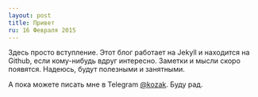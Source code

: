 ```yaml
---
layout: post
title: Привет
ru: 16 Февраля 2015
---
```


Здесь просто вступление. Этот блог работает на Jekyll и находится на Github, если кому-нибудь вдруг  интересно. Заметки и мысли скоро появятся. Надеюсь, будут полезными и занятными.

А пока можете писать мне в Telegram [@kozak](http://telegram.me/kozak). Буду рад.
